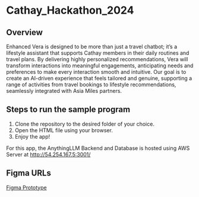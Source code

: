 # Cathay_Hackathon_2024

## Overview
Enhanced Vera is designed to be more than just a travel chatbot; it’s a lifestyle assistant that supports Cathay members in their daily routines and travel plans. By delivering highly personalized recommendations, Vera will transform interactions into meaningful engagements, anticipating needs and preferences to make every interaction smooth and intuitive. Our goal is to create an AI-driven experience that feels tailored and genuine, supporting a range of activities from travel bookings to lifestyle recommendations, seamlessly integrated with Asia Miles partners.

## Steps to run the sample program
1. Clone the repository to the desired folder of your choice.
2. Open the HTML file using your browser.
3. Enjoy the app!

For this app, the AnythingLLM Backend and Database is hosted using AWS Server at http://54.254.167.5:3001/

## Figma URLs
[Figma Prototype](https://www.figma.com/proto/zE6xjEIB1IocenbtnPGxeu/first-pitch?node-id=10-2&node-type=frame&t=OVsqQMewGaMHNdAn-1&scaling=scale-down&content-scaling=fixed&page-id=0%3A1&starting-point-node-id=10%3A2&show-proto-sidebar=1)
